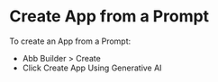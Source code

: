 # Create App from a Prompt

To create an App from a Prompt:

- Abb Builder > Create
- Click Create App Using Generative AI
